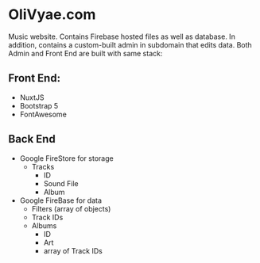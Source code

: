 # OliVyae.com

Music website. Contains Firebase hosted files as well as database. In addition, contains a custom-built admin in subdomain that edits data. Both Admin and Front End are built with same stack:

## Front End:

- NuxtJS
- Bootstrap 5
- FontAwesome

## Back End

- Google FireStore for storage
	- Tracks
		- ID
		- Sound File
		- Album 
- Google FireBase for data
	- Filters (array of objects)
	- Track IDs
	- Albums
		- ID
		- Art
		- array of Track IDs
